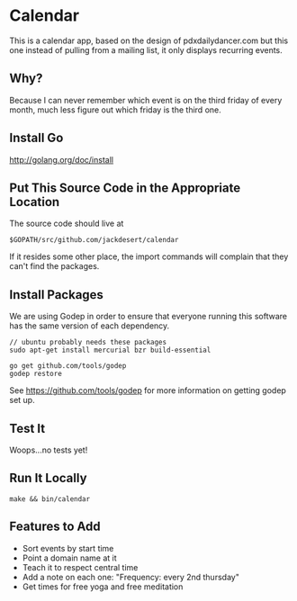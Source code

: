 Calendar
===========

This is a calendar app, based on the design of pdxdailydancer.com
but this one instead of pulling from a mailing list,
it only displays recurring events.

Why?
----

Because I can never remember which event is on the third friday
of every month, much less figure out which friday is the third one.


Install Go
----------

http://golang.org/doc/install


Put This Source Code in the Appropriate Location
------------------------------------------------

The source code should live at

    $GOPATH/src/github.com/jackdesert/calendar

If it resides some other place, the import commands will complain that they can't find the packages.

Install Packages
----------------

We are using Godep in order to ensure that everyone running this software has the same version of each dependency.

    // ubuntu probably needs these packages
    sudo apt-get install mercurial bzr build-essential

    go get github.com/tools/godep
    godep restore


See https://github.com/tools/godep for more information on getting godep set up.


Test It
-------

Woops...no tests yet!


Run It Locally
--------------

    make && bin/calendar


Features to Add
---------------

  * Sort events by start time
  * Point a domain name at it
  * Teach it to respect central time
  * Add a note on each one: "Frequency: every 2nd thursday"
  * Get times for free yoga and free meditation
